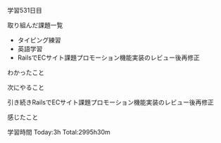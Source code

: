 学習531日目

取り組んだ課題一覧

- タイピング練習
- 英語学習
- RailsでECサイト課題プロモーション機能実装のレビュー後再修正

わかったこと

次にやること

引き続きRailsでECサイト課題プロモーション機能実装のレビュー後再修正

感じたこと

学習時間 Today:3h Total:2995h30m